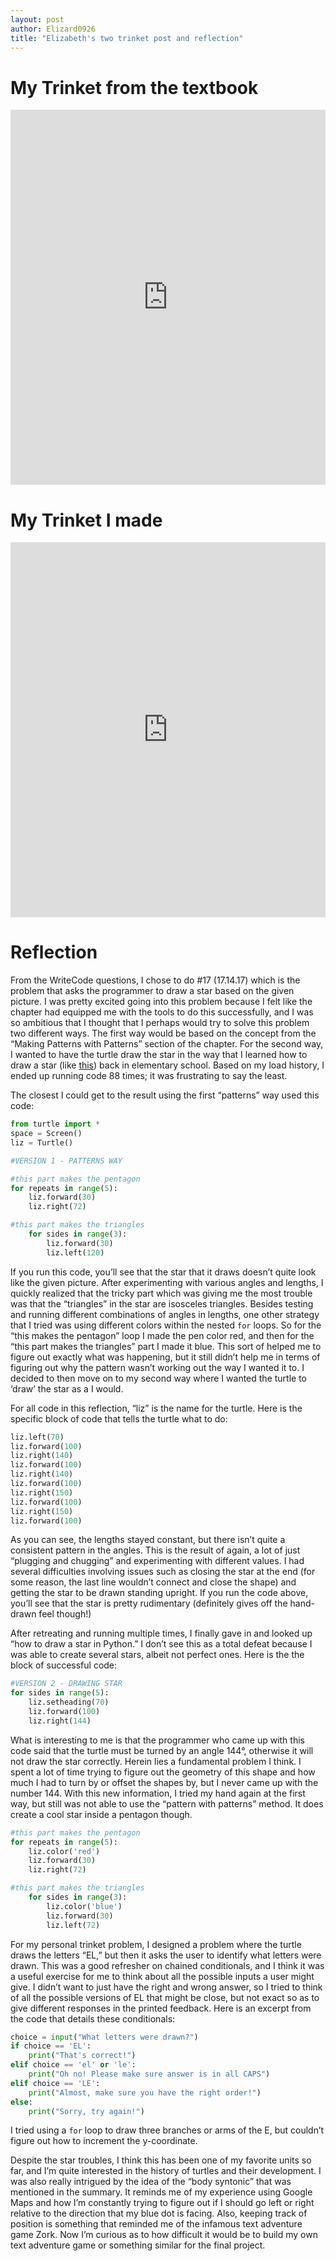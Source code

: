 ```yaml
---
layout: post
author: Elizard0926
title: "Elizabeth's two trinket post and reflection"
---
```



# My Trinket from the textbook

<iframe src="https://trinket.io/embed/python/e2ec4caa66" width="100%" height="600" frameborder="0" marginwidth="0" marginheight="0" allowfullscreen></iframe>

# My Trinket I made

<iframe src="https://trinket.io/embed/python/a5f632ac52" width="100%" height="600" frameborder="0" marginwidth="0" marginheight="0" allowfullscreen></iframe>

# Reflection


From the WriteCode questions, I chose to do #17 (17.14.17) which is the problem that asks the programmer to draw a star based on the given picture. I was pretty excited going into this problem because I felt like the chapter had equipped me with the tools to do this successfully, and I was so ambitious that I thought that I perhaps would try to solve this problem two different ways. The first way would be based on the concept from the “Making Patterns with Patterns” section of the chapter. For the second way, I wanted to have the turtle draw the star in the way that I learned how to draw a star (like [this](http://www.howtodrawguide.com/drawing-techniques/how-to-draw-a-star-44/)) back in elementary school. Based on my load history, I ended up running code 88 times; it was frustrating to say the least.

The closest I could get to the result using the first “patterns” way used this code:

```python
from turtle import *
space = Screen()
liz = Turtle()

#VERSION 1 - PATTERNS WAY

#this part makes the pentagon
for repeats in range(5):
    liz.forward(30)
    liz.right(72)

#this part makes the triangles
    for sides in range(3):
        liz.forward(30)
        liz.left(120)
```

If you run this code, you’ll see that the star that it draws doesn’t quite look like the given picture. After experimenting with various angles and lengths, I quickly realized that the tricky part which was giving me the most trouble was that the “triangles” in the star are isosceles triangles. Besides testing and running different combinations of angles in lengths, one other strategy that I tried was using different colors within the nested `for` loops. So for the “this makes the pentagon” loop I made the pen color red, and then for the “this part makes the triangles” part I made it blue. This sort of helped me to figure out exactly what was happening, but it still didn’t help me in terms of figuring out why the pattern wasn’t working out the way I wanted it to. I decided to then move on to my second way where I wanted the turtle to ‘draw’ the star as a I would.

For all code in this reflection, “liz” is the name for the turtle. Here is the specific block of code that tells the turtle what to do:

```python
liz.left(70)
liz.forward(100)
liz.right(140)
liz.forward(100)
liz.right(140)
liz.forward(100)
liz.right(150)
liz.forward(100)
liz.right(150)
liz.forward(100)
```

As you can see, the lengths stayed constant, but there isn’t quite a consistent pattern in the angles. This is the result of again, a lot of just “plugging and chugging” and experimenting with different values. I had several difficulties involving issues such as closing the star at the end (for some reason, the last line wouldn’t connect and close the shape) and getting the star to be drawn standing upright. If you run the code above, you’ll see that the star is pretty rudimentary (definitely gives off the hand-drawn feel though!)

After retreating and running multiple times, I finally gave in and looked up “how to draw a star in Python.” I don’t see this as a total defeat because I was able to create several stars, albeit not perfect ones. Here is the the block of successful code:

```python
#VERSION 2 - DRAWING STAR
for sides in range(5):
    liz.setheading(70)
    liz.forward(100)
    liz.right(144)
```

What is interesting to me is that the programmer who came up with this code said that the turtle must be turned by an angle 144°, otherwise it will not draw the star correctly. Herein lies a fundamental problem I think. I spent a lot of time trying to figure out the geometry of this shape and how much I had to turn by or offset the shapes by, but I never came up with the number 144. With this new information, I tried my hand again at the first way, but still was not able to use the “pattern with patterns” method. It does create a cool star inside a pentagon though.

```python
#this part makes the pentagon
for repeats in range(5):
    liz.color('red')
    liz.forward(30)
    liz.right(72)

#this part makes the triangles
    for sides in range(3):
        liz.color('blue')
        liz.forward(30)
        liz.left(72)
```

For my personal trinket problem, I designed a problem where the turtle draws the letters “EL,” but then it asks the user to identify what letters were drawn. This was a good refresher on chained conditionals, and I think it was a useful exercise for me to think about all the possible inputs a user might give. I didn’t want to just have the right and wrong answer, so I tried to think of all the possible versions of EL that might be close, but not exact so as to give different responses in the printed feedback. Here is an excerpt from the code that details these conditionals:

```python
choice = input("What letters were drawn?")
if choice == 'EL':
    print("That's correct!")
elif choice == 'el' or 'le':
    print("Oh no! Please make sure answer is in all CAPS")
elif choice == 'LE':
    print("Almost, make sure you have the right order!")
else:
    print("Sorry, try again!")
```

I tried using a `for` loop to draw three branches or arms of the E, but couldn’t figure out how to increment the y-coordinate.

Despite the star troubles, I think this has been one of my favorite units so far, and I’m quite interested in the history of turtles and their development. I was also really intrigued by the idea of the “body syntonic” that was mentioned in the summary. It reminds me of my experience using Google Maps and how I’m constantly trying to figure out if I should go left or right relative to the direction that my blue dot is facing. Also, keeping track of position is something that reminded me of the infamous text adventure game Zork. Now I’m curious as to how difficult it would be to build my own text adventure game or something similar for the final project.




